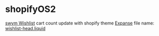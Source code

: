 # shopifyOS2

<a href="https://swym.it/apps/wishlist/">swym Wishlist</a> cart count update with shopify theme <a href="https://themes.shopify.com/themes/expanse/styles/modern">Expanse</a> file name: <a href="https://github.com/skmohotasin/shopifyOS2/blob/main/wishlist-head.liquid">wishlist-head.liquid</a>
